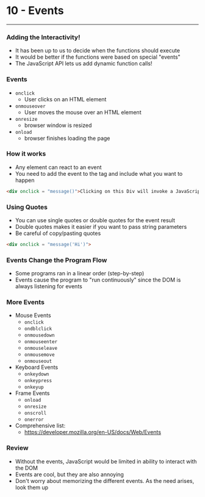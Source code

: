 #  10 - Events

---

### Adding the Interactivity!
- It has been up to us to decide when the functions should execute
- It would be better if the functions were based on special "events"
- The JavaScript API lets us add dynamic function calls!

### Events
- `onclick`
    - User clicks on an HTML element
- `onmouseover`
    - User moves the mouse over an HTML element
- `onresize`
    - browser window is resized
- `onload`
    - browser finishes loading the page

### How it works
- Any element can react to an event
- You need to add the event to the tag and include what you want to happen

```html
<div onclick = "message()">Clicking on this Div will invoke a JavaScript function</div>
```

### Using Quotes
- You can use single quotes or double quotes for the event result
- Double quotes makes it easier if you want to pass string parameters
- Be careful of copy/pasting quotes

```html
<div onclick = "message('Hi')">
```

### Events Change the Program Flow
- Some programs ran in a linear order (step-by-step)
- Events cause the program to "run continuously" since the DOM is always listening for events

### More Events
- Mouse Events
    - `onclick`
    - `ondblclick`
    - `onmousedown`
    - `onmouseenter`
    - `onmouseleave`
    - `onmousemove`
    - `onmouseout`
- Keyboard Events
    - `onkeydown`
    - `onkeypress`
    - `onkeyup`
- Frame Events
    - `onload`
    - `onresize`
    - `onscroll`
    - `onerror`
- Comprehensive list:
    - https://developer.mozilla.org/en-US/docs/Web/Events

### Review
- Without the events, JavaScript would be limited in ability to interact with the DOM
- Events are cool, but they are also annoying
- Don't worry about memorizing the different events. As the need arises, look them up